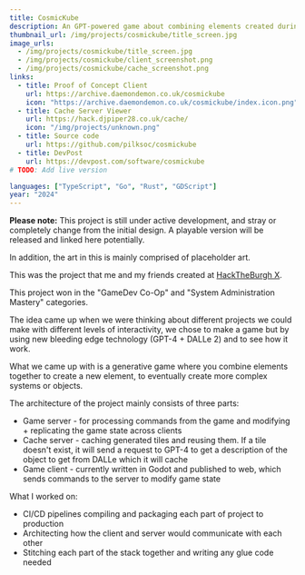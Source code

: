 ```yaml
---
title: CosmicKube
description: An GPT-powered game about combining elements created during Hack the Burgh 2024.
thumbnail_url: /img/projects/cosmickube/title_screen.jpg
image_urls:
  - /img/projects/cosmickube/title_screen.jpg
  - /img/projects/cosmickube/client_screenshot.png
  - /img/projects/cosmickube/cache_screenshot.png
links:
  - title: Proof of Concept Client
    url: https://archive.daemondemon.co.uk/cosmickube
    icon: "https://archive.daemondemon.co.uk/cosmickube/index.icon.png"
  - title: Cache Server Viewer
    url: https://hack.djpiper28.co.uk/cache/
    icon: "/img/projects/unknown.png"
  - title: Source code
    url: https://github.com/pilksoc/cosmickube
  - title: DevPost
    url: https://devpost.com/software/cosmickube
# TODO: Add live version

languages: ["TypeScript", "Go", "Rust", "GDScript"]
year: "2024"
---
```


**Please note:** This project is still under active development, and stray or completely change from the initial design. A playable version will be released and linked here potentially.

In addition, the art in this is mainly comprised of placeholder art.

This was the project that me and my friends created at [HackTheBurgh X](https://2024.hacktheburgh.com/).

This project won in the "GameDev Co-Op" and "System Administration Mastery" categories.

The idea came up when we were thinking about different projects we could make with different levels of interactivity, we chose to make a game but by using new bleeding edge technology (GPT-4 + DALLe 2) and to see how it work.

What we came up with is a generative game where you combine elements together to create a new element, to eventually create more complex systems or objects.

The architecture of the project mainly consists of three parts:

- Game server - for processing commands from the game and modifying + replicating the game state across clients
- Cache server - caching generated tiles and reusing them. If a tile doesn't exist, it will send a request to GPT-4 to get a description of the object to get from DALLe which it will cache
- Game client - currently written in Godot and published to web, which sends commands to the server to modify game state

What I worked on:

- CI/CD pipelines compiling and packaging each part of project to production
- Architecting how the client and server would communicate with each other
- Stitching each part of the stack together and writing any glue code needed
